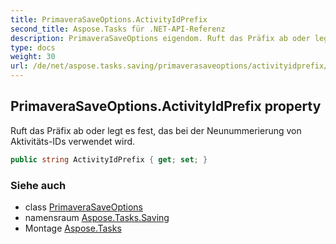 ```yaml
---
title: PrimaveraSaveOptions.ActivityIdPrefix
second_title: Aspose.Tasks für .NET-API-Referenz
description: PrimaveraSaveOptions eigendom. Ruft das Präfix ab oder legt es fest das bei der Neunummerierung von AktivitätsIDs verwendet wird.
type: docs
weight: 30
url: /de/net/aspose.tasks.saving/primaverasaveoptions/activityidprefix/
---
```

## PrimaveraSaveOptions.ActivityIdPrefix property

Ruft das Präfix ab oder legt es fest, das bei der Neunummerierung von Aktivitäts-IDs verwendet wird.

```csharp
public string ActivityIdPrefix { get; set; }
```

### Siehe auch

* class [PrimaveraSaveOptions](../)
* namensraum [Aspose.Tasks.Saving](../../primaverasaveoptions/)
* Montage [Aspose.Tasks](../../../)


